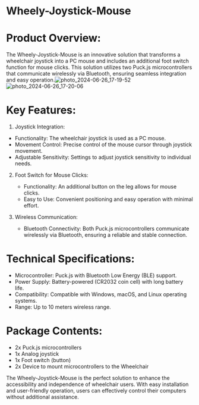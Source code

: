 # Wheely-Joystick-Mouse

# Product Overview:
The Wheely-Joystick-Mouse is an innovative solution that transforms a wheelchair joystick into a PC mouse and includes an additional foot switch function for mouse clicks. This solution utilizes two Puck.js microcontrollers that communicate wirelessly via Bluetooth, ensuring seamless integration and easy operation.![photo_2024-06-26_17-19-52](https://github.com/mtlj22/Wheely-Joystick-Mouse/assets/131703673/1ba90319-0940-4d5a-99a5-56a9761a03dc)
![photo_2024-06-26_17-20-06](https://github.com/mtlj22/Wheely-Joystick-Mouse/assets/131703673/b95c1697-cd72-41f1-9320-ef95010f3870)


# Key Features:

1.  Joystick Integration:
   - Functionality: The wheelchair joystick is used as a PC mouse.
   - Movement Control: Precise control of the mouse cursor through joystick movement.
   - Adjustable Sensitivity: Settings to adjust joystick sensitivity to individual needs.

2. Foot Switch for Mouse Clicks:
   - Functionality: An additional button on the leg allows for mouse clicks.
   - Easy to Use: Convenient positioning and easy operation with minimal effort.

3. Wireless Communication:
   - Bluetooth Connectivity: Both Puck.js microcontrollers communicate wirelessly via Bluetooth, ensuring a reliable and stable connection.

# Technical Specifications:
- Microcontroller: Puck.js with Bluetooth Low Energy (BLE) support.
- Power Supply: Battery-powered (CR2032 coin cell) with long battery life.
- Compatibility: Compatible with Windows, macOS, and Linux operating systems.
- Range: Up to 10 meters wireless range.

# Package Contents:
- 2x Puck.js microcontrollers
- 1x Analog joystick
- 1x Foot switch (button)
- 2x Device to mount microcontrollers to the Wheelchair


The Wheely-Joystick-Mouse is the perfect solution to enhance the accessibility and independence of wheelchair users. With easy installation and user-friendly operation, users can effectively control their computers without additional assistance.
